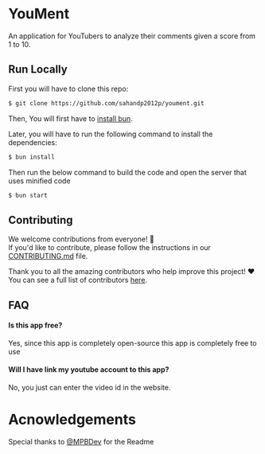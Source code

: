 # YouMent

An application for YouTubers to analyze their comments given a score from 1 to 10.

## Run Locally

First you will have to clone this repo:

```bash
$ git clone https://github.com/sahandp2012p/youment.git
```

Then, You will first have to [install bun](https://bun.sh/).

Later, you will have to run the following command to install the dependencies:

```bash
$ bun install
```

Then run the below command to build the code and open the server that uses minified code

```bash
$ bun start
```

## Contributing

We welcome contributions from everyone! 🎉  
If you'd like to contribute, please follow the instructions in our [CONTRIBUTING.md](CONTRIBUTING.md) file.

Thank you to all the amazing contributors who help improve this project! ❤️  
You can see a full list of contributors [here](https://github.com/sahandp2012p/youment/graphs/contributors).

## FAQ

#### Is this app free?

Yes, since this app is completely open-source this app is completely free to use

#### Will I have link my youtube account to this app?

No, you just can enter the video id in the website.

# Acnowledgements

Special thanks to [@MPBDev](https://github.com/MPBCoder) for the Readme
